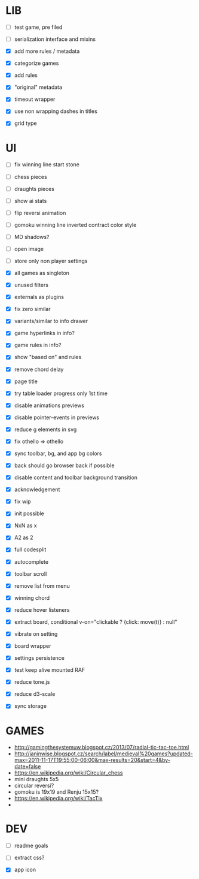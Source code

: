 # LIB

- [ ] test game, pre filed
- [ ] serialization interface and mixins

- [x] add more rules / metadata
- [x] categorize games
- [x] add rules
- [x] "original" metadata
- [x] timeout wrapper
- [x] use non wrapping dashes in titles
- [x] grid type

# UI

- [ ] fix winning line start stone
- [ ] chess pieces
- [ ] draughts pieces
- [ ] show ai stats
- [ ] flip reversi animation
- [ ] gomoku winning line inverted contract color style
- [ ] MD shadows?
- [ ] open image
- [ ] store only non player settings

- [x] all games as singleton
- [x] unused filters
- [x] externals as plugins
- [x] fix zero similar
- [x] variants/similar to info drawer
- [x] game hyperlinks in info?
- [x] game rules in info?
- [x] show "based on" and rules
- [x] remove chord delay
- [x] page title
- [x] try table loader progress only 1st time
- [x] disable animations previews
- [x] disable pointer-events in previews
- [x] reduce g elements in svg
- [x] fix othello => othello
- [x] sync toolbar, bg, and app bg colors
- [x] back should go browser back if possible
- [x] disable content and toolbar background transition
- [x] acknowledgement
- [x] fix wip
- [x] init possible
- [x] NxN as x
- [x] A2 as 2
- [x] full codesplit
- [x] autocomplete
- [x] toolbar scroll
- [x] remove list from menu
- [x] winning chord
- [x] reduce hover listeners
- [x] extract board, conditional v-on="clickable ? {click: move(t)} : null"
- [x] vibrate on setting
- [x] board wrapper
- [x] settings persistence
- [x] test keep alive mounted RAF
- [x] reduce tone.js
- [x] reduce d3-scale
- [x] sync storage

# GAMES

- http://gamingthesystemuw.blogspot.cz/2013/07/radial-tic-tac-toe.html
- http://janinwise.blogspot.cz/search/label/medieval%20games?updated-max=2011-11-17T19:55:00-06:00&max-results=20&start=4&by-date=false
- https://en.wikipedia.org/wiki/Circular_chess
- mini draughts 5x5
- circular reversi?
- gomoku is 19x19 and Renju 15x15?
- https://en.wikipedia.org/wiki/TacTix
-
# DEV

- [ ] readme goals
- [ ] extract css?

- [x] app icon
